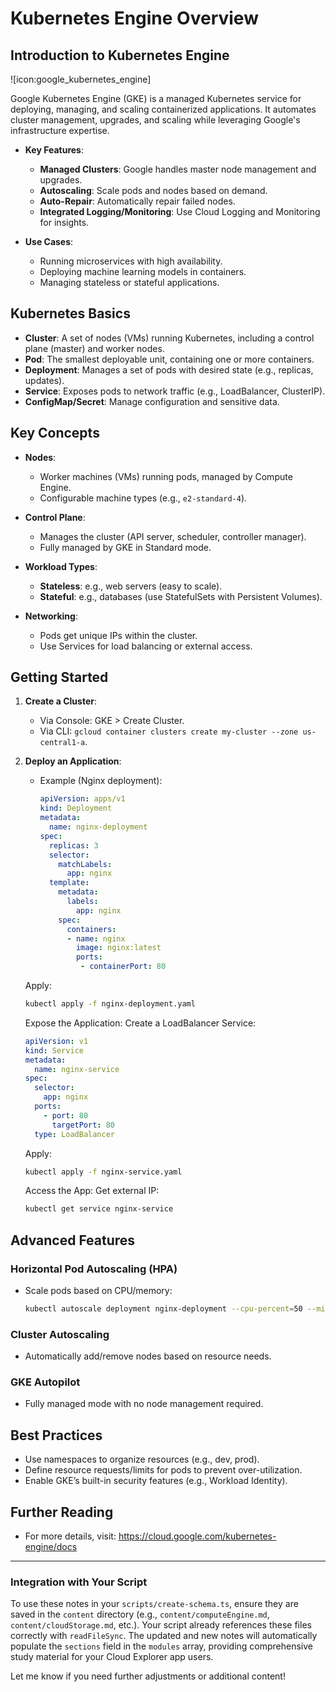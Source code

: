# Kubernetes Engine Overview

## Introduction to Kubernetes Engine

![icon:google_kubernetes_engine]

Google Kubernetes Engine (GKE) is a managed Kubernetes service for deploying, managing, and scaling containerized applications. It automates cluster management, upgrades, and scaling while leveraging Google's infrastructure expertise.

- **Key Features**:
  - **Managed Clusters**: Google handles master node management and upgrades.
  - **Autoscaling**: Scale pods and nodes based on demand.
  - **Auto-Repair**: Automatically repair failed nodes.
  - **Integrated Logging/Monitoring**: Use Cloud Logging and Monitoring for insights.

- **Use Cases**:
  - Running microservices with high availability.
  - Deploying machine learning models in containers.
  - Managing stateless or stateful applications.

## Kubernetes Basics

- **Cluster**: A set of nodes (VMs) running Kubernetes, including a control plane (master) and worker nodes.
- **Pod**: The smallest deployable unit, containing one or more containers.
- **Deployment**: Manages a set of pods with desired state (e.g., replicas, updates).
- **Service**: Exposes pods to network traffic (e.g., LoadBalancer, ClusterIP).
- **ConfigMap/Secret**: Manage configuration and sensitive data.

## Key Concepts

- **Nodes**:
  - Worker machines (VMs) running pods, managed by Compute Engine.
  - Configurable machine types (e.g., `e2-standard-4`).

- **Control Plane**:
  - Manages the cluster (API server, scheduler, controller manager).
  - Fully managed by GKE in Standard mode.

- **Workload Types**:
  - **Stateless**: e.g., web servers (easy to scale).
  - **Stateful**: e.g., databases (use StatefulSets with Persistent Volumes).

- **Networking**:
  - Pods get unique IPs within the cluster.
  - Use Services for load balancing or external access.

## Getting Started

1. **Create a Cluster**:
    - Via Console: GKE > Create Cluster.
    - Via CLI: `gcloud container clusters create my-cluster --zone us-central1-a`.

2. **Deploy an Application**:
    - Example (Nginx deployment):

        ```yaml
        apiVersion: apps/v1
        kind: Deployment
        metadata:
          name: nginx-deployment
        spec:
          replicas: 3
          selector:
            matchLabels:
              app: nginx
          template:
            metadata:
              labels:
                app: nginx
            spec:
              containers:
              - name: nginx
                image: nginx:latest
                ports:
                 - containerPort: 80
        ```

    Apply:

    ```bash
    kubectl apply -f nginx-deployment.yaml
    ```

    Expose the Application:
    Create a LoadBalancer Service:

    ```yaml
    apiVersion: v1
    kind: Service
    metadata:
      name: nginx-service
    spec:
      selector:
        app: nginx
      ports:
        - port: 80
          targetPort: 80
      type: LoadBalancer
    ```

    Apply:

    ```bash
    kubectl apply -f nginx-service.yaml
    ```

    Access the App:
    Get external IP:

    ```bash
    kubectl get service nginx-service
    ```

## Advanced Features

### Horizontal Pod Autoscaling (HPA)

- Scale pods based on CPU/memory:

    ```bash
    kubectl autoscale deployment nginx-deployment --cpu-percent=50 --min=1 --max=10
    ```

### Cluster Autoscaling

- Automatically add/remove nodes based on resource needs.

### GKE Autopilot

- Fully managed mode with no node management required.

## Best Practices

- Use namespaces to organize resources (e.g., dev, prod).
- Define resource requests/limits for pods to prevent over-utilization.
- Enable GKE’s built-in security features (e.g., Workload Identity).

## Further Reading

- For more details, visit: <https://cloud.google.com/kubernetes-engine/docs>

---

### Integration with Your Script

To use these notes in your `scripts/create-schema.ts`, ensure they are saved in the `content` directory (e.g., `content/computeEngine.md`, `content/cloudStorage.md`, etc.). Your script already references these files correctly with `readFileSync`. The updated and new notes will automatically populate the `sections` field in the `modules` array, providing comprehensive study material for your Cloud Explorer app users.

Let me know if you need further adjustments or additional content!
